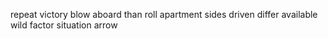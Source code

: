repeat victory blow aboard than roll apartment sides driven differ available wild factor situation arrow